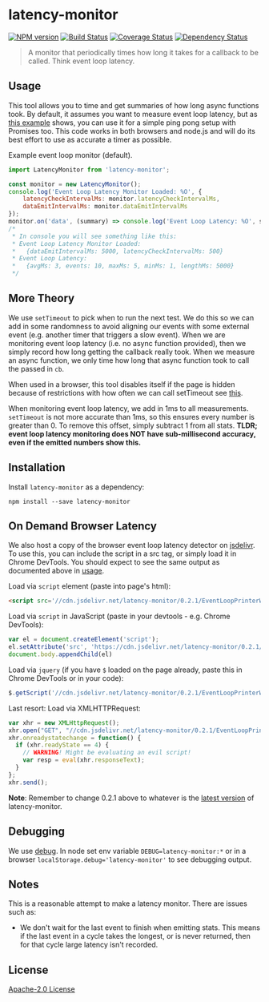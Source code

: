 # latency-monitor

[![NPM version][npm-image]][npm-url] [![Build Status][travis-image]][travis-url]  [![Coverage Status][coveralls-image]][coveralls-url] [![Dependency Status][depstat-image]][depstat-url]

> A monitor that periodically times how long it takes for a callback to be called. Think event loop latency.


## Usage
This tool allows you to time and get summaries of how long async functions took. By default, it assumes you want to measure
event loop latency, but as [this example](https://github.com/mlucool/latency-monitor/blob/master/examples/customFnMonitor.js) shows,
you can use it for a simple ping pong setup with Promises too. This code works in both browsers and node.js and will do its best effort to use as accurate a timer as possible.


Example event loop monitor (default).
```javascript
import LatencyMonitor from 'latency-monitor';

const monitor = new LatencyMonitor();
console.log('Event Loop Latency Monitor Loaded: %O', {
    latencyCheckIntervalMs: monitor.latencyCheckIntervalMs,
    dataEmitIntervalMs: monitor.dataEmitIntervalMs
});
monitor.on('data', (summary) => console.log('Event Loop Latency: %O', summary));
/*
 * In console you will see something like this:
 * Event Loop Latency Monitor Loaded:
 *   {dataEmitIntervalMs: 5000, latencyCheckIntervalMs: 500}
 * Event Loop Latency:
 *   {avgMs: 3, events: 10, maxMs: 5, minMs: 1, lengthMs: 5000}
 */
```
 
## More Theory
We use `setTimeout` to pick when to run the next test. We do this so we can add in some randomness to avoid aligning
our events with some external event (e.g. another timer that triggers a slow event). When we are monitoring event loop latency
(i.e. no async function provided), then we simply record how long getting the callback really took.
When we measure an async function, we only time how long that async function took to call the passed in `cb`.

When used in a browser, this tool disables itself if the page is hidden because of restrictions with how often we can
call setTimeout see [this](http://stackoverflow.com/questions/6032429/chrome-timeouts-interval-suspended-in-background-tabs).

When monitoring event loop latency, we add in 1ms to all measurements. `setTimeout` is not more accurate than 1ms, so this ensures
every number is greater than 0. To remove this offset, simply subtract 1 from all stats.
**TLDR; event loop latency monitoring does NOT have sub-millisecond accuracy, even if the emitted numbers show this.**

## Installation

Install `latency-monitor` as a dependency:

```shell
npm install --save latency-monitor
```

## On Demand Browser Latency
We also host a copy of the browser event loop latency detector on [jsdelivr](https://www.jsdelivr.com/projects/latency-monitor).
To use this, you can include the script in a src tag, or simply load it in Chrome DevTools. You should expect to see
the same output as documented above in [usage](#usage).

Load via `script` element (paste into page's html):
```html
<script src='//cdn.jsdelivr.net/latency-monitor/0.2.1/EventLoopPrinterWebpacked.js'></script>
```

Load via `script` in JavaScript (paste in your devtools - e.g. Chrome DevTools):
```javascript
var el = document.createElement('script');
el.setAttribute('src', 'https://cdn.jsdelivr.net/latency-monitor/0.2.1/EventLoopPrinterWebpacked.js')
document.body.appendChild(el)
```

Load via `jquery` (if you have `$` loaded on the page already, paste this in Chrome DevTools or in your code):
```javascript
$.getScript('//cdn.jsdelivr.net/latency-monitor/0.2.1/EventLoopPrinterWebpacked.js');
```

Last resort: Load via XMLHTTPRequest:
```javascript
var xhr = new XMLHttpRequest();
xhr.open("GET", "//cdn.jsdelivr.net/latency-monitor/0.2.1/EventLoopPrinterWebpacked.js", true);
xhr.onreadystatechange = function() {
  if (xhr.readyState == 4) {
    // WARNING! Might be evaluating an evil script!
    var resp = eval(xhr.responseText);
  }
};
xhr.send();
```
**Note**: Remember to change 0.2.1 above to whatever is the [latest version](https://www.npmjs.com/package/latency-monitor) of latency-monitor.

## Debugging
We use [debug](https://github.com/visionmedia/debug). In node set env variable `DEBUG=latency-monitor:*` 
or in a browser `localStorage.debug='latency-monitor'` to see debugging output.

## Notes
This is a reasonable attempt to make a latency monitor. There are issues such as:
- We don't wait for the last event to finish when emitting stats. This means if the last event in a cycle takes the longest,
or is never returned, then for that cycle large latency isn't recorded.

License
-------------
[Apache-2.0 License](http://www.apache.org/licenses/LICENSE-2.0)

[npm-url]: https://npmjs.org/package/latency-monitor
[npm-image]: https://badge.fury.io/js/latency-monitor.svg

[travis-url]: http://travis-ci.org/mlucool/latency-monitor
[travis-image]: https://secure.travis-ci.org/mlucool/latency-monitor.png?branch=master

[coveralls-url]: https://coveralls.io/github/mlucool/latency-monitor?branch=master
[coveralls-image]: https://coveralls.io/repos/mlucool/latency-monitor/badge.svg?branch=master&service=github

[depstat-url]: https://david-dm.org/mlucool/latency-monitor
[depstat-image]: https://david-dm.org/mlucool/latency-monitor.png

